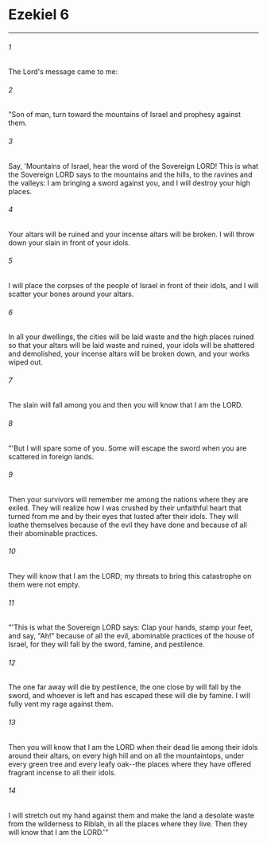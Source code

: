 # Ezekiel 6
***



###### 1 
The Lord's message came to me: 

###### 2 
"Son of man, turn toward the mountains of Israel and prophesy against them. 

###### 3 
Say, 'Mountains of Israel, hear the word of the Sovereign LORD! This is what the Sovereign LORD says to the mountains and the hills, to the ravines and the valleys: I am bringing a sword against you, and I will destroy your high places. 

###### 4 
Your altars will be ruined and your incense altars will be broken. I will throw down your slain in front of your idols. 

###### 5 
I will place the corpses of the people of Israel in front of their idols, and I will scatter your bones around your altars. 

###### 6 
In all your dwellings, the cities will be laid waste and the high places ruined so that your altars will be laid waste and ruined, your idols will be shattered and demolished, your incense altars will be broken down, and your works wiped out. 

###### 7 
The slain will fall among you and then you will know that I am the LORD. 

###### 8 
"'But I will spare some of you. Some will escape the sword when you are scattered in foreign lands. 

###### 9 
Then your survivors will remember me among the nations where they are exiled. They will realize how I was crushed by their unfaithful heart that turned from me and by their eyes that lusted after their idols. They will loathe themselves because of the evil they have done and because of all their abominable practices. 

###### 10 
They will know that I am the LORD; my threats to bring this catastrophe on them were not empty. 

###### 11 
"'This is what the Sovereign LORD says: Clap your hands, stamp your feet, and say, "Ah!" because of all the evil, abominable practices of the house of Israel, for they will fall by the sword, famine, and pestilence. 

###### 12 
The one far away will die by pestilence, the one close by will fall by the sword, and whoever is left and has escaped these will die by famine. I will fully vent my rage against them. 

###### 13 
Then you will know that I am the LORD when their dead lie among their idols around their altars, on every high hill and on all the mountaintops, under every green tree and every leafy oak--the places where they have offered fragrant incense to all their idols. 

###### 14 
I will stretch out my hand against them and make the land a desolate waste from the wilderness to Riblah, in all the places where they live. Then they will know that I am the LORD.'"
